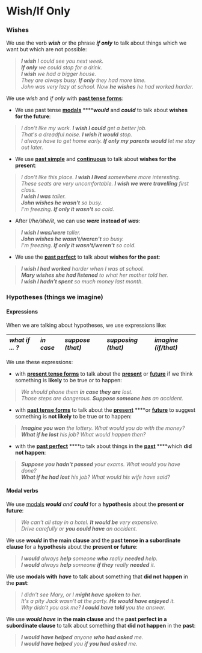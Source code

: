 # Wish/If Only

### **Wishes**

We use the verb _**wish**_ or the phrase _**if only**_ to talk about things which we want but which are not possible:

> _**I wish** I could see you next week.  
> **If only** we could stop for a drink.  
> **I wish** we had a bigger house.  
> They are always busy. **If only** they had more time.  
> John was very lazy at school. Now **he wishes** he had worked harder._

We use _wish_ and _if only_ with [**past tense forms**](https://learnenglish.britishcouncil.org/english-grammar-reference/past-tense):

* We use past tense [**modals**](https://learnenglish.britishcouncil.org/english-grammar-reference/modal-verbs) ****_**would**_ and _**could**_ to talk about **wishes for the future**:

> _I don't like my work. **I wish I could** get a better job.  
> That's a dreadful noise. **I wish it would** stop.  
> I always have to get home early. **If only my parents would** let me stay out later._

* We use [**past simple**](https://learnenglish.britishcouncil.org/english-grammar-reference/past-simple) and [**continuous**](https://learnenglish.britishcouncil.org/english-grammar-reference/past-continuous) to talk about **wishes for the present**:

> _I don't like this place. **I wish I lived** somewhere more interesting.  
> These seats are very uncomfortable. **I wish we were travelling** first class.  
> **I wish I was** taller.  
> **John wishes he wasn't** so busy.  
> I'm freezing. **If only it wasn't** so cold._

* After _I/he/she/it_, we can use _**were**_ **instead of** _**was**_:

> _**I wish I was/were** taller.  
> **John wishes he wasn't/weren't** so busy.  
> I'm freezing. **If only it wasn't/weren't** so cold._

* We use the [**past perfect**](https://learnenglish.britishcouncil.org/english-grammar-reference/past-perfect) to talk about **wishes for the past**:

> _**I wish I had worked** harder when I was at school.  
> **Mary wishes she had listened** to what her mother told her.  
> **I wish I hadn’t spent** so much money last month._

### **Hypotheses \(things we imagine\)**

#### **Expressions**

When we are talking about hypotheses, we use expressions like:

| _what if ... ?_ | _in case_ | _suppose \(that\)_ | _supposing \(that\)_ | _imagine \(if/that\)_ |
| :--- | :--- | :--- | :--- | :--- |


We use these expressions:

* with [**present tense forms**](https://learnenglish.britishcouncil.org/english-grammar-reference/present-tense) to talk about the [**present**](https://learnenglish.britishcouncil.org/english-grammar-reference/talking-about-present) or [**future**](https://learnenglish.britishcouncil.org/english-grammar-reference/talking-about-future) if we think something is **likely** to be true or to happen:

> _We should phone them **in case they are** lost.  
> Those steps are dangerous. **Suppose someone has** an accident._

* with [**past tense forms**](https://learnenglish.britishcouncil.org/english-grammar-reference/past-tense) to talk about the [**present**](https://learnenglish.britishcouncil.org/english-grammar-reference/talking-about-present) ****or [**future**](https://learnenglish.britishcouncil.org/english-grammar-reference/talking-about-future) to suggest something is **not likely** to be true or to happen:

> _**Imagine you won** the lottery. What would you do with the money?  
> **What if he lost** his job? What would happen then?_

* with the [**past perfect**](https://learnenglish.britishcouncil.org/english-grammar-reference/past-perfect) ****to talk about things in the [**past**](https://learnenglish.britishcouncil.org/english-grammar-reference/talking-about-past) ****which **did not happen**:

> _**Suppose you hadn't passed** your exams. What would you have done?  
> **What if he had lost** his job? What would his wife have said?_

#### **Modal verbs**

We use [modals](https://learnenglish.britishcouncil.org/english-grammar-reference/modal-verbs) _**would** and **could**_ for a **hypothesis** about the **present or future**:

> _We can't all stay in a hotel. **It would be** very expensive.  
> Drive carefully or **you could have** an accident._

We use _**would**_ **in the main clause** and the **past tense in a subordinate clause** for a **hypothesis** about the **present or future**:

> _**I would** always **help** someone **who** really **needed** help.  
> **I would** always **help** someone **if they** really **needed** it._

We use **modals with** _**have**_ to talk about something that **did not happen** in the **past**:

> _I didn't see Mary, or I **might have spoken** to her.  
> It's a pity Jack wasn't at the party. **He would have enjoyed** it.  
> Why didn't you ask me? **I could have told** you the answer._

We use _**would have**_ **in the main clause** and the **past perfect in a subordinate clause** to talk about something that **did not happen** in the **past**:

> _**I would have helped** anyone **who had asked** me.  
> **I would have helped** you **if you had asked** me._

